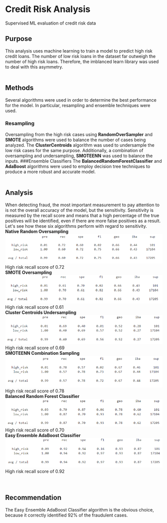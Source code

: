 # Credit Risk Analysis
Supervised ML evaluation of credit risk data

## Purpose
This analysis uses machine learning to train a model to predict high risk credit loans. The number of low risk loans in the dataset far outweigh the number of high risk loans. Therefore, the imblanced learn library was used to deal with this asymmetry. 
<br><br>
## Methods
Several algorithms were used in order to determine the best performance for the model. In particular, resampling and ensemble techniques were used.
### Resampling
Oversampling from the high risk cases using <b>RandomOverSampler</b> and <b>SMOTE</b> algorithms were used to balance the number of cases being analyzed. The <b>ClusterCentroids</b> algorithm was used to undersample the low risk cases for the same purpose. Additionally, a combination of oversampling and undersampling, <b>SMOTEENN</b> was used to balance the inputs.
###Ensemble Classifiers
The <b>BalancedRandomForestClassifier</b> and <b>AdaBoost</b> algorithms were used to employ decision tree techniques to produce a more robust and accurate model.
<br><br>
## Analysis
When detecting fraud, the most important measurement to pay attention to is not the overall accuracy of the model, but the sensitivity. Sensitivity is measured by the recall score and means that a high percentage of the true positives will be identified, even if there are more false positives as a result. Let's see how these six algorithms perform with regard to sensitivity.<br>
<b>Native Random Oversampling</b>
<img src="Images/native_oversampling.png">
High risk recall score of 0.72<br>
<b>SMOTE Oversampling</b>
<img src="Images/smote_oversampling.png">
High risk recall score of 0.61<br>
<b>Cluster Centroids Undersampling</b>
<img src="Images/clustercentroids_undersampling.png">
High risk recall score of 0.69<br>
<b>SMOTEENN Combination Sampling</b>
<img src="Images/smoteenn_combination.png">
High risk recall score of 0.78<br>
<b>Balanced Random Forest Classifier</b>
<img src="Images/randomforest_ensemble.png">
High risk recall score of 0.70<br>
<b>Easy Ensemble AdaBoost Classifier</b>
<img src="Images/adaboost_ensemble.png">
High risk recall score of 0.92<br>
<br><br>
## Recommendation
The Easy Ensemble AdaBoost Classifier algorithm is the obvious choice, because it correctly identified 92% of the fraudulent cases.